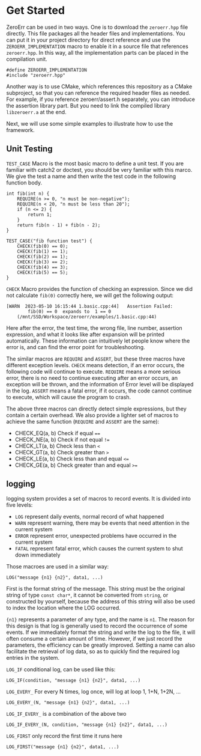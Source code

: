 Get Started
===================

ZeroErr can be used in two ways. One is to download the `zeroerr.hpp` file directly. This file packages all the header files and implementations. You can put it in your project directory for direct reference and use the `ZEROERR_IMPLEMENTATION` macro to enable it in a source file that references `zeroerr.hpp`. In this way, all the implementation parts can be placed in the compilation unit.

```
#define ZEROERR_IMPLEMENTATION
#include "zeroerr.hpp"
```

Another way is to use CMake, which references this repository as a CMake subproject, so that you can reference the required header files as needed. For example, if you reference zeroerr/assert.h separately, you can introduce the assertion library part. But you need to link the compiled library `libzeroerr.a` at the end.

Next, we will use some simple examples to illustrate how to use the framework.

## Unit Testing

`TEST_CASE` Macro is the most basic macro to define a unit test. If you are familiar with catch2 or doctest, you should be very familiar with this marco. We give the test a name and then write the test code in the following function body.

```
int fib(int n) {
    REQUIRE(n >= 0, "n must be non-negative");
    REQUIRE(n < 20, "n must be less than 20");
    if (n <= 2) {
        return 1;
    }
    return fib(n - 1) + fib(n - 2);
}

TEST_CASE("fib function test") {
    CHECK(fib(0) == 0);
    CHECK(fib(1) == 1);
    CHECK(fib(2) == 1);
    CHECK(fib(3) == 2);
    CHECK(fib(4) == 3);
    CHECK(fib(5) == 5);
}
```

`CHECK` Macro provides the function of checking an expression. Since we did not calculate `fib(0)` correctly here, we will get the following output:


```
[WARN  2023-05-10 16:15:44 1.basic.cpp:44]   Assertion Failed:
        fib(0) == 0  expands to  1 == 0
    (/mnt/SSD/Workspace/zeroerr/examples/1.basic.cpp:44)
```

Here after the error, the test time, the wrong file, line number, assertion expression, and what it looks like after expansion will be printed automatically. These information can intuitively let people know where the error is, and can find the error point for troubleshooting.

The similar macros are `REQUIRE` and `ASSERT`, but these three macros have different exception levels. `CHECK` means detection, if an error occurs, the following code will continue to execute. `REQUIRE` means a more serious error, there is no need to continue executing after an error occurs, an exception will be thrown, and the information of Error level will be displayed in the log. `ASSERT` means a fatal error, if it occurs, the code cannot continue to execute, which will cause the program to crash.

The above three macros can directly detect simple expressions, but they contain a certain overhead. We also provide a lighter set of macros to achieve the same function (`REQUIRE` and `ASSERT` are the same):

- CHECK_EQ(a, b) Check if equal  `==`
- CHECK_NE(a, b) Check if not equal   `!=`
- CHECK_LT(a, b) Check less than   `<`
- CHECK_GT(a, b) Check greater than   `>`
- CHECK_LE(a, b) Check less than and equal  `<=`
- CHECK_GE(a, b) Check greater than and equal `>=`


## logging

logging system provides a set of macros to record events. It is divided into five levels:

- `LOG` represent daily events, normal record of what happened
- `WARN` represent warning, there may be events that need attention in the current system
- `ERROR` represent error, unexpected problems have occurred in the current system
- `FATAL` represent fatal error, which causes the current system to shut down immediately

Those macroes are used in a similar way:

```
LOG("message {n1} {n2}", data1, ...)
```

First is the format string of the message. This string must be the original string of type `const char*`, it cannot be converted from `string`, or constructed by yourself, because the address of this string will also be used to index the location where the LOG occurred.

`{n1}` represents a parameter of any type, and the name is `n1`. The reason for this design is that log is generally used to record the occurrence of some events. If we immediately format the string and write the log to the file, it will often consume a certain amount of time. However, if we just record the parameters, the efficiency can be greatly improved. Setting a name can also facilitate the retrieval of log data, so as to quickly find the required log entries in the system.

`LOG_IF` conditional log, can be used like this:

```
LOG_IF(condition, "message {n1} {n2}", data1, ...)
```

`LOG_EVERY_` For every N times, log once, will log at loop 1, 1+N, 1+2N, ...


```
LOG_EVERY_(N, "message {n1} {n2}", data1, ...)
```



`LOG_IF_EVERY_` is a combination of the above two

```
LOG_IF_EVERY_(N, condition, "message {n1} {n2}", data1, ...)
```



`LOG_FIRST` only record the first time it runs here

```
LOG_FIRST("message {n1} {n2}", data1, ...)
```
